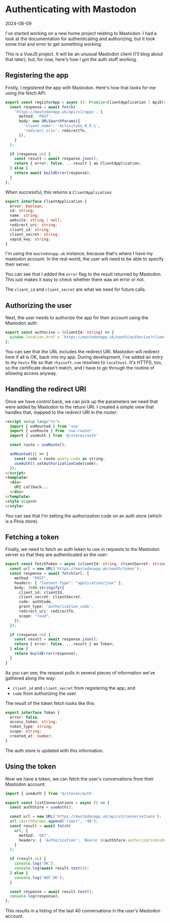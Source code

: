# Authenticating with Mastodon
2024-08-09

I've started working on a new home project relating to Mastodon. I had a look
at the documentation for authenticating and authorizing, but it took some
trial and error to get something working.

This is a VueJS project. It will be an unusual Mastodon client (I'll blog
about that later); but, for now, here's how I got the auth stuff working.


## Registering the app

Firstly, I registered the app with Mastodon. Here's how that looks for me using
the fetch API:

```ts
export const registerApp = async (): Promise<ClientApplication | ApiError> => {
  const response = await fetch(
    'https://mastodonapp.uk/api/v1/apps', {
      method: 'POST',
      body: new URLSearchParams({
        'client_name': 'ActivityGo_0_0_1',
        'redirect_uris': redirectTo,
      }),
    }
  );

  if (response.ok) {
    const result = await response.json();
    return { error: false, ...result } as ClientApplication;
  } else {
    return await buildError(response);
  }
};
```

When successful, this returns a `ClientApplication`:
```ts
export interface ClientApplication {
  error: boolean;
  id: string;
  name: string;
  website: string | null;
  redirect_uri: string;
  client_id: string;
  client_secret: string;
  vapid_key: string;
}
```

I'm using the `mastodonapp.uk` instance, because that's where I have my
mastodon account. In the real world, the user will need to be able to
specify their server.

You can see that I added the `error` flag to the result returned by Mastodon.
This just makes it easy to check whether there was an error or not.

The `client_id` and `client_secret` are what we need for future calls.


## Authorizing the user

Next, the user needs to authorize the app for their account using the Mastodon
auth:

```ts
export const authorise = (clientId: string) => {
  window.location.href = `https://mastodonapp.uk/oauth/authorize?client_id=${clientId}&redirect_uri=${redirectTo}&response_type=code`;
};

```

You can see that the URL includes the redirect URI. Mastodon will redirect here
if all is OK, back into my app. During development, I've added an entry to my
`hosts` file so that `rhyssoft.com` resolves to `localhost`. It's HTTPS, too,
so the certificate doesn't match, and I have to go through the routine of allowing
access anyway.


## Handling the redirect URI

Once we have control back, we can pick up the parameters we need that were
added by Mastodon to the return URI. I created a simple view that handles that,
mapped to the redirect URI in the router:

```html
<script setup lang="ts">
  import { onMounted } from 'vue'
  import { useRoute } from 'vue-router'
  import { useAuth } from '@/stores/auth'

  const route = useRoute();

  onMounted(() => {
    const code = route.query.code as string;
    useAuth().setAuthorizationCode(code);
  });
</script>
<template>
  <div>
    URI callback...
  </div>
</template>
<style scoped>
</style>
```

You can see that I'm setting the authorization code on an auth store (which
is a Pinia store).


## Fetching a token

Finally, we need to fetch an auth token to use in requests to the Mastodon
server so that they are authenticated as the user:

```ts
export const fetchToken = async (clientId: string, clientSecret: string, authCode: string): Promise<Token | ApiError> => {
  const url = new URL('https://mastodonapp.uk/oauth/token');
  const response = await fetch(url, {
    method: "POST",
    headers: { "Content-Type": "application/json" },
    body: JSON.stringify({
      client_id: clientId,
      client_secret: clientSecret,
      code: authCode,
      grant_type: 'authorization_code',
      redirect_uri: redirectTo,
      scope: "read",
    }),
  });

  if (response.ok) {
    const result = await response.json();
    return { error: false, ...result } as Token;
  } else {
    return buildError(response);
  }
}
```

As you can see, the request pulls in several pieces of information we've gathered
along the way:
 - `client_id` and `client_secret` from registering the app; and
 - `code` from authorizing the user.

The result of the token fetch looks like this:
```ts
export interface Token {
  error: false;
  access_token: string;
  token_type: string;
  scope: string;
  created_at: number;
}
```
The auth store is updated with this information.


## Using the token

Now we have a token, we can fetch the user's conversations from their Mastodon
account:

```ts
import { useAuth } from '@/stores/auth'

export const listConversations = async () => {
  const authStore = useAuth();

  const url = new URL('https://mastodonapp.uk/api/v1/conversations');
  url.searchParams.append('limit', '40');
  const result = await fetch(
    url, {
      method: 'GET',
      headers: { 'Authorization': `Bearer ${authStore.authorizationCode}` },
    }
  );

  if (result.ok) {
    console.log('OK');
    console.log(await result.text());
  } else {
    console.log('NOT OK');
  }

  const response = await result.text();
  console.log(response);
};
```
This results in a listing of the last 40 conversations in the user's Mastodon
account.
